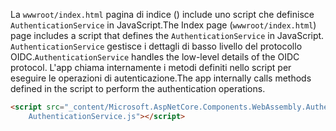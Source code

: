 <span data-ttu-id="99e73-101">La `wwwroot/index.html` pagina di indice () include uno script che definisce `AuthenticationService` in JavaScript.</span><span class="sxs-lookup"><span data-stu-id="99e73-101">The Index page (`wwwroot/index.html`) page includes a script that defines the `AuthenticationService` in JavaScript.</span></span> <span data-ttu-id="99e73-102">`AuthenticationService` gestisce i dettagli di basso livello del protocollo OIDC.</span><span class="sxs-lookup"><span data-stu-id="99e73-102">`AuthenticationService` handles the low-level details of the OIDC protocol.</span></span> <span data-ttu-id="99e73-103">L'app chiama internamente i metodi definiti nello script per eseguire le operazioni di autenticazione.</span><span class="sxs-lookup"><span data-stu-id="99e73-103">The app internally calls methods defined in the script to perform the authentication operations.</span></span>

```html
<script src="_content/Microsoft.AspNetCore.Components.WebAssembly.Authentication/
    AuthenticationService.js"></script>
```
